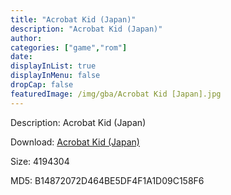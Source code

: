 ```yaml
---
title: "Acrobat Kid (Japan)"
description: "Acrobat Kid (Japan)"
author: 
categories: ["game","rom"]
date: 
displayInList: true
displayInMenu: false
dropCap: false
featuredImage: /img/gba/Acrobat Kid [Japan].jpg
---
```


Description: Acrobat Kid (Japan)

Download: <a style="text-decoration:underline;" href="https://mega.nz/#!bHAU3aQK!-uJ2xDIjBxWbBRQjSCoouew89LN1_qD2qTGCAGbP1jo" target = "_blank" rel = "nofollow" > Acrobat Kid (Japan)</a>

Size: 4194304

MD5: B14872072D464BE5DF4F1A1D09C158F6


